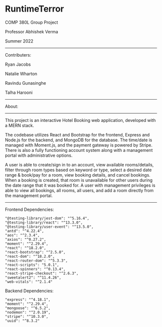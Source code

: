# RuntimeTerror
COMP 380L Group Project

Professor Abhishek Verma

Summer 2022

-------------------------

Contributers:

Ryan Jacobs

Natalie Wharton

Ravindu Gunasinghe

Talha Harooni

-------------------------

About:

-------------------------

This project is an interactive Hotel Booking web application, developed with a MERN stack.  

The codebase utilizes React and Bootstrap for the frontend, Express and Node.js for the backend, and MongoDB for the database.  The time/date is managed with Moment.js, and the payment gateway is powered by Stripe.  There is also a fully functioning account system along with a management portal with administrative options.

A user is able to create/sign in to an account, view available rooms/details, filter through room types based on keyword or type, select a desired date range & book/pay for a room, view booking details, and cancel bookings.  When a booking is created, that room is unavailable for other users during the date range that it was booked for.  A user with management privileges is able to view all bookings, all rooms, all users, and add a room directly from the management portal.

-------------------------

Frontend Dependencies:

    "@testing-library/jest-dom": "^5.16.4",
    "@testing-library/react": "^13.3.0",
    "@testing-library/user-event": "^13.5.0",
    "antd": "^4.22.4",
    "aos": "^2.3.4",
    "axios": "^0.27.2",
    "moment": "^2.29.4",
    "react": "^18.2.0",
    "react-bootstrap": "^2.5.0",
    "react-dom": "^18.2.0",
    "react-router-dom": "^5.3.3",
    "react-scripts": "5.0.1",
    "react-spinners": "^0.13.4",
    "react-stripe-checkout": "^2.6.3",
    "sweetalert2": "^11.4.26",
    "web-vitals": "^2.1.4"
    
Backend Dependencies:

    "express": "^4.18.1",
    "moment": "^2.29.4",
    "mongoose": "^6.5.2",
    "nodemon": "^2.0.19",
    "stripe": "^10.3.0",
    "uuid": "^8.3.2"
